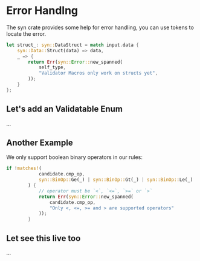 # Error Handlng

The syn crate provides some help for error handling, you can use tokens to locate the error.

```rust
let struct_: syn::DataStruct = match input.data {
    syn::Data::Struct(data) => data,
    _ => {
        return Err(syn::Error::new_spanned(
            self_type,
            "Validator Macros only work on structs yet",
        ));
    }
};
```

## Let's add an Validatable Enum

...

## Another Example

We only support boolean binary operators in our rules:

```rust
if !matches!(
            candidate.cmp_op,
            syn::BinOp::Ge(_) | syn::BinOp::Gt(_) | syn::BinOp::Le(_) | syn::BinOp::Lt(_)
        ) {
            // operator must be `<`, `<=`, `>=` or `>`
            return Err(syn::Error::new_spanned(
                candidate.cmp_op, 
                "Only <, <=, >= and > are supported operators"
            ));
        }
```

## Let see this live too

...
